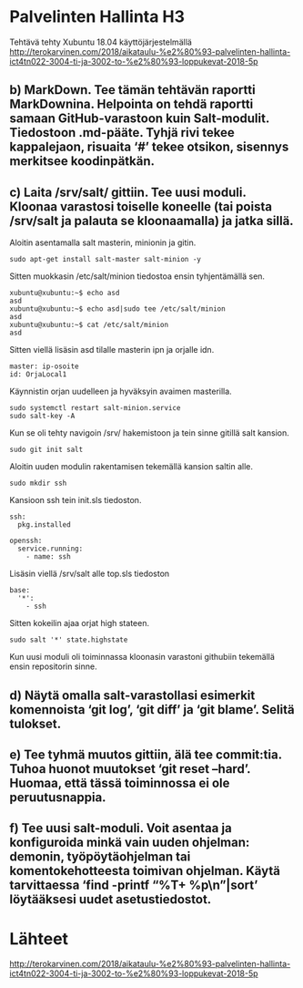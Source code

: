 # Palvelinten Hallinta H3
Tehtävä tehty Xubuntu 18.04 käyttöjärjestelmällä
http://terokarvinen.com/2018/aikataulu-%e2%80%93-palvelinten-hallinta-ict4tn022-3004-ti-ja-3002-to-%e2%80%93-loppukevat-2018-5p

## b) MarkDown. Tee tämän tehtävän raportti MarkDownina. Helpointa on tehdä raportti samaan GitHub-varastoon kuin Salt-modulit. Tiedostoon .md-pääte. Tyhjä rivi tekee kappalejaon, risuaita ‘#’ tekee otsikon, sisennys merkitsee koodinpätkän.

## c) Laita /srv/salt/ gittiin. Tee uusi moduli. Kloonaa varastosi toiselle koneelle (tai poista /srv/salt ja palauta se kloonaamalla) ja jatka sillä.

Aloitin asentamalla salt masterin, minionin ja gitin.

	sudo apt-get install salt-master salt-minion -y

Sitten muokkasin /etc/salt/minion tiedostoa ensin tyhjentämällä sen.

	xubuntu@xubuntu:~$ echo asd
	asd
	xubuntu@xubuntu:~$ echo asd|sudo tee /etc/salt/minion
	asd
	xubuntu@xubuntu:~$ cat /etc/salt/minion
	asd

Sitten viellä lisäsin asd tilalle masterin ipn ja orjalle idn.

	master: ip-osoite
	id: OrjaLocal1

Käynnistin orjan uudelleen ja hyväksyin avaimen masterilla.

	sudo systemctl restart salt-minion.service
	sudo salt-key -A

Kun se oli tehty navigoin /srv/ hakemistoon ja tein sinne gitillä salt kansion.

	sudo git init salt

Aloitin uuden modulin rakentamisen tekemällä kansion saltin alle.

	sudo mkdir ssh

Kansioon ssh tein init.sls tiedoston.

	ssh:
	  pkg.installed

	openssh:
	  service.running:
	    - name: ssh

Lisäsin viellä /srv/salt alle top.sls tiedoston

	base:
  	  '*':
	    - ssh

Sitten kokeilin ajaa orjat high stateen.

	sudo salt '*' state.highstate

Kun uusi moduli oli toiminnassa kloonasin varastoni githubiin tekemällä ensin repositorin sinne.



## d) Näytä omalla salt-varastollasi esimerkit komennoista ‘git log’, ‘git diff’ ja ‘git blame’. Selitä tulokset.


## e) Tee tyhmä muutos gittiin, älä tee commit:tia. Tuhoa huonot muutokset ‘git reset –hard’. Huomaa, että tässä toiminnossa ei ole peruutusnappia.


## f) Tee uusi salt-moduli. Voit asentaa ja konfiguroida minkä vain uuden ohjelman: demonin, työpöytäohjelman tai komentokehotteesta toimivan ohjelman. Käytä tarvittaessa ‘find -printf “%T+ %p\n”|sort’ löytääksesi uudet asetustiedostot.

# Lähteet

http://terokarvinen.com/2018/aikataulu-%e2%80%93-palvelinten-hallinta-ict4tn022-3004-ti-ja-3002-to-%e2%80%93-loppukevat-2018-5p